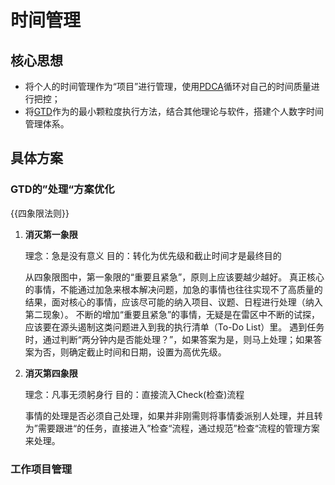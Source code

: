 # 时间管理

## 核心思想

- 将个人的时间管理作为“项目”进行管理，使用[PDCA](#PDCA)循环对自己的时间质量进行把控；
- 将[GTD](#GTD)作为的最小颗粒度执行方法，结合其他理论与软件，搭建个人数字时间管理体系。

## 具体方案

### GTD的”处理“方案优化
  {{四象限法则}}

1. **消灭第一象限**

    理念：急是没有意义
    目的：转化为优先级和截止时间才是最终目的

    从四象限图中，第一象限的“重要且紧急”，原则上应该要越少越好。
    真正核心的事情，不能通过加急来根本解决问题，加急的事情也往往实现不了高质量的结果，面对核心的事情，应该尽可能的纳入项目、议题、日程进行处理（纳入第二现象）。
    不断的增加“重要且紧急”的事情，无疑是在雷区中不断的试探，应该要在源头遏制这类问题进入到我的执行清单（To-Do List）里。
    遇到任务时，通过判断“两分钟内是否能处理？”，如果答案为是，则马上处理；如果答案为否，则确定截止时间和日期，设置为高优先级。

2. **消灭第四象限**

    理念：凡事无须躬身行
    目的：直接流入Check(检查)流程

    事情的处理是否必须自己处理，如果并非刚需则将事情委派别人处理，并且转为”需要跟进“的任务，直接进入”检查“流程，通过规范”检查“流程的管理方案来处理。


### 工作项目管理

### 